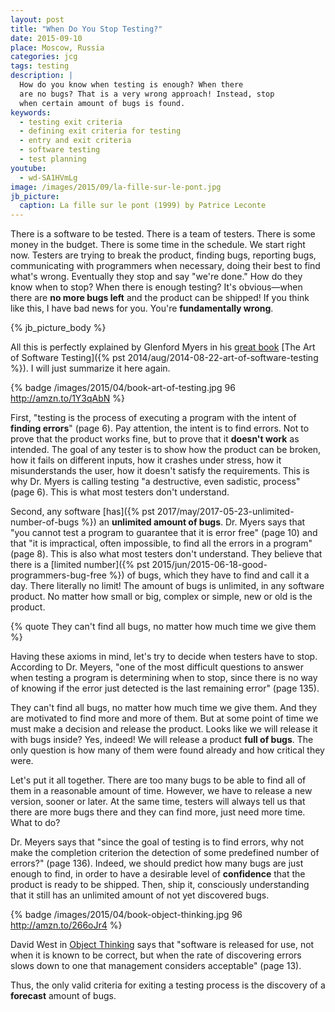 ```yaml
---
layout: post
title: "When Do You Stop Testing?"
date: 2015-09-10
place: Moscow, Russia
categories: jcg
tags: testing
description: |
  How do you know when testing is enough? When there
  are no bugs? That is a very wrong approach! Instead, stop
  when certain amount of bugs is found.
keywords:
  - testing exit criteria
  - defining exit criteria for testing
  - entry and exit criteria
  - software testing
  - test planning
youtube:
  - wd-SA1HVmLg
image: /images/2015/09/la-fille-sur-le-pont.jpg
jb_picture:
  caption: La fille sur le pont (1999) by Patrice Leconte
---
```


There is a software to be tested. There is a team of testers. There is
some money in the budget. There is some time in the schedule. We start
right now. Testers are trying to break the product, finding bugs,
reporting bugs, communicating with programmers when necessary, doing
their best to find what's wrong. Eventually they stop and say
"we're done." How do they know when to stop? When there is enough
testing? It's obvious&mdash;when there are **no more bugs left** and the
product can be shipped! If you think like this, I have bad news for you.
You're **fundamentally wrong**.

<!--more-->

{% jb_picture_body %}

All this is perfectly explained by Glenford Myers in his [great book](http://amzn.to/1Y3qAbN)
[The Art of Software Testing]({% pst 2014/aug/2014-08-22-art-of-software-testing %}).
I will just summarize it here again.

{% badge /images/2015/04/book-art-of-testing.jpg 96 http://amzn.to/1Y3qAbN %}

First, "testing is the process of executing a program with the
intent of **finding errors**" (page 6). Pay attention, the intent is to find errors.
Not to prove that the product works fine, but to prove that it **doesn't work**
as intended. The goal of any tester is to show how the product can be
broken, how it fails on different inputs, how it crashes under stress,
how it misunderstands the user, how it doesn't satisfy the requirements.
This is why Dr. Myers is calling testing "a destructive, even sadistic, process"
(page 6). This is what most testers don't understand.

Second, any software
[has]({% pst 2017/may/2017-05-23-unlimited-number-of-bugs %})
an **unlimited amount of bugs**. Dr. Myers says that
"you cannot test a program to guarantee that it is error free" (page 10)
and that "it is impractical, often impossible, to find all the errors in
a program" (page 8). This is also what most testers don't understand. They
believe that there is a
[limited number]({% pst 2015/jun/2015-06-18-good-programmers-bug-free %})
of bugs, which they have to find
and call it a day. There literally no limit! The amount of bugs is unlimited,
in any software product. No matter how small or big, complex or simple,
new or old is the product.

{% quote They can't find all bugs, no matter how much time we give them %}

Having these axioms in mind, let's try to decide when testers have to stop.
According to Dr. Meyers, "one of the most difficult questions
to answer when testing a program is determining when to stop,
since there is no way of knowing if the error just detected is the
last remaining error" (page 135).

They can't find all bugs, no matter how much time we give them. And they
are motivated to find more and more of them. But at some point of time we
must make a decision and release the product. Looks like we will release
it with bugs inside? Yes, indeed! We will release a product **full of bugs**.
The only question is how many of them were found already and how critical
they were.

Let's put it all together. There are too many bugs to be able to find
all of them in a reasonable amount of time. However, we have to release a new
version, sooner or later. At the same time, testers will always tell us
that there are more bugs there and they can find more, just need more
time. What to do?

Dr. Meyers says that "since the goal of testing is to find errors,
why not make the completion criterion the detection of some predefined
number of errors?" (page 136). Indeed, we should predict how many bugs
are just enough to find, in order to have a desirable level of **confidence**
that the product is ready to be shipped. Then, ship it, consciously
understanding that it still has an unlimited amount of not yet discovered
bugs.

{% badge /images/2015/04/book-object-thinking.jpg 96 http://amzn.to/266oJr4 %}

David West in
[Object Thinking](http://amzn.to/266oJr4)
says that "software is released for use,
not when it is known to be correct, but when the rate of discovering
errors slows down to one that management considers acceptable" (page 13).

Thus, the only valid criteria for exiting a testing process is the
discovery of a **forecast** amount of bugs.

